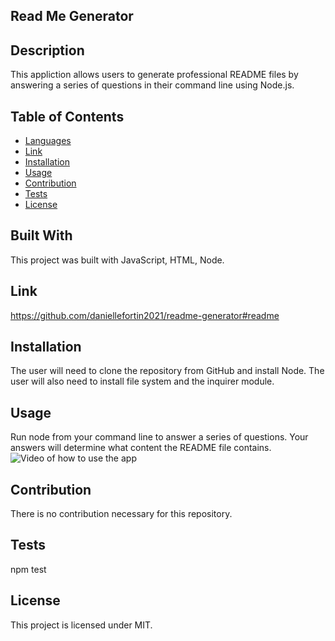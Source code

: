 ## Read Me Generator
    
## Description
This appliction allows users to generate professional README files by answering a series of questions in their command line using Node.js.

## Table of Contents
* [Languages](#languages)
* [Link](#link)
* [Installation](#installation)
* [Usage](#usage)
* [Contribution](#contribution)
* [Tests](#tests)
* [License](#license)

## Built With
This project was built with JavaScript, HTML, Node.
    
## Link
https://github.com/daniellefortin2021/readme-generator#readme

## Installation
The user will need to clone the repository from GitHub and install Node. The user will also need to install file system and the inquirer module.

## Usage 
Run node from your command line to answer a series of questions. Your answers will determine what content the README file contains.
![Video of how to use the app](./assets/App-Usage.gif)

## Contribution
There is no contribution necessary for this repository.

## Tests
npm test

## License 
This project is licensed under MIT.  